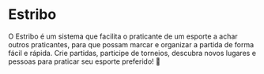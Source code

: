 # Estribo
O Estribo é um sistema que facilita o praticante de um esporte a achar outros praticantes, para que possam marcar e organizar a partida de forma fácil e rápida.  Crie partidas, participe de torneios, descubra novos lugares e pessoas para praticar seu esporte preferido! 💜
